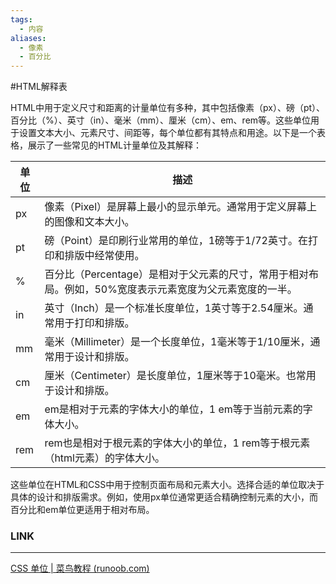```yaml
---
tags:
  - 内容
aliases:
  - 像素
  - 百分比
---
```

#HTML解释表 

HTML中用于定义尺寸和距离的计量单位有多种，其中包括像素（px）、磅（pt）、百分比（%）、英寸（in）、毫米（mm）、厘米（cm）、em、rem等。这些单位用于设置文本大小、元素尺寸、间距等，每个单位都有其特点和用途。以下是一个表格，展示了一些常见的HTML计量单位及其解释：

| 单位   | 描述                                                                                         |
|--------|--------------------------------------------------------------------------------------------|
| px     | 像素（Pixel）是屏幕上最小的显示单元。通常用于定义屏幕上的图像和文本大小。              |
| pt     | 磅（Point）是印刷行业常用的单位，1磅等于1/72英寸。在打印和排版中经常使用。             |
| %      | 百分比（Percentage）是相对于父元素的尺寸，常用于相对布局。例如，50%宽度表示元素宽度为父元素宽度的一半。 |
| in     | 英寸（Inch）是一个标准长度单位，1英寸等于2.54厘米。通常用于打印和排版。                  |
| mm     | 毫米（Millimeter）是一个长度单位，1毫米等于1/10厘米，通常用于设计和排版。                |
| cm     | 厘米（Centimeter）是长度单位，1厘米等于10毫米。也常用于设计和排版。                   |
| em     | em是相对于元素的字体大小的单位，1 em等于当前元素的字体大小。                           |
| rem    | rem也是相对于根元素的字体大小的单位，1 rem等于根元素（html元素）的字体大小。             |

这些单位在HTML和CSS中用于控制页面布局和元素大小。选择合适的单位取决于具体的设计和排版需求。例如，使用px单位通常更适合精确控制元素的大小，而百分比和em单位更适用于相对布局。

### LINK
---
[CSS 单位 | 菜鸟教程 (runoob.com)](https://www.runoob.com/cssref/css-units.html)